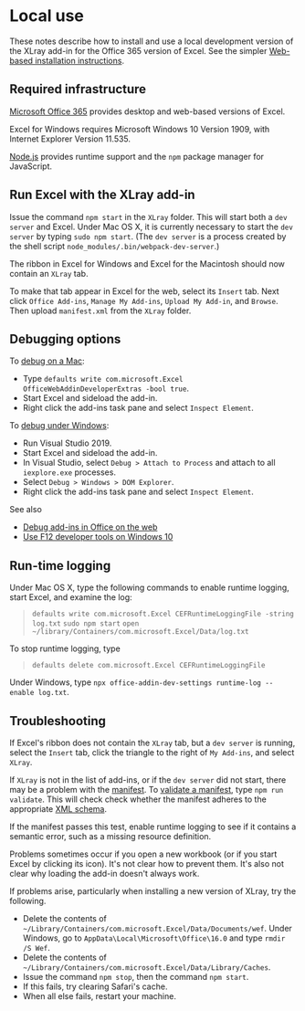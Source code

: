 # Local use

These notes describe how to install and use a local development version of the XLray add-in for the Office 365 version of Excel.  See the simpler [Web-based installation instructions](WebInstallation.md).

## Required infrastructure

[Microsoft Office 365](https://products.office.com) provides desktop and web-based versions of Excel.

Excel for Windows requires Microsoft Windows 10 Version 1909, with Internet Explorer Version 11.535.

[Node.js](https://nodejs.org) provides runtime support and the `npm` package manager for JavaScript.

## Run Excel with the XLray add-in

Issue the command `npm start` in the `XLray` folder.  This will start both a `dev server` and Excel.  Under Mac OS X, it is currently necessary to start the `dev server` by typing `sudo npm start`.  (The `dev server` is a process created by the shell script `node_modules/.bin/webpack-dev-server`.)

The ribbon in Excel for Windows and Excel for the Macintosh should now contain an `XLray` tab.

To make that tab appear in Excel for the web, select its `Insert` tab.  Next click `Office Add-ins`, `Manage My Add-ins`, `Upload My Add-in`, and `Browse`.  Then upload `manifest.xml` from the `XLray` folder.

## Debugging options

To [debug on a Mac](https://docs.microsoft.com/en-us/office/dev/add-ins/testing/debug-office-add-ins-on-ipad-and-mac):

- Type `defaults write com.microsoft.Excel OfficeWebAddinDeveloperExtras -bool true`.
- Start Excel and sideload the add-in.
- Right click the add-ins task pane and select `Inspect Element`.

To [debug under Windows](https://docs.microsoft.com/en-us/office/dev/add-ins/testing/attach-debugger-from-task-pane):

- Run Visual Studio 2019.
- Start Excel and sideload the add-in.
- In Visual Studio, select `Debug > Attach to Process` and attach to all `iexplore.exe` processes.
- Select `Debug > Windows > DOM Explorer`.
- Right click the add-ins task pane and select `Inspect Element`.

See also

- [Debug add-ins in Office on the web](https://docs.microsoft.com/en-us/office/dev/add-ins/testing/debug-add-ins-in-office-online)
- [Use F12 developer tools on Windows 10](https://docs.microsoft.com/office/dev/add-ins/testing/debug-add-ins-using-f12-developer-tools-on-windows-10)

## Run-time logging

Under Mac OS X, type the following commands to enable runtime logging, start Excel, and examine the log:

> `defaults write com.microsoft.Excel CEFRuntimeLoggingFile -string log.txt`
> `sudo npm start`
> `open ~/library/Containers/com.microsoft.Excel/Data/log.txt`

To stop runtime logging, type

> `defaults delete com.microsoft.Excel CEFRuntimeLoggingFile`

Under Windows, type `npx office-addin-dev-settings runtime-log --enable log.txt`.

## Troubleshooting

If Excel's ribbon does not contain the `XLray` tab, but a `dev server` is running, select the `Insert` tab, click the triangle to the right of `My Add-ins`, and select `XLray`.

If `XLray` is not in the list of add-ins, or if the `dev server` did not start, there may be a problem with the [manifest](https://docs.microsoft.com/en-us/office/dev/add-ins/develop/add-in-manifests).  To [validate a manifest](https://docs.microsoft.com/en-us/office/dev/add-ins/testing/troubleshoot-manifest), type `npm run validate`.  This will check check whether the manifest adheres to the appropriate [XML schema](https://github.com/OfficeDev/office-js-docs-pr/tree/master/docs/overview/schemas/taskpane).

If the manifest passes this test, enable runtime logging to see if it contains a semantic error, such as a missing resource definition.

Problems sometimes occur if you open a new workbook (or if you start Excel by clicking its icon).  It's not clear how to prevent them.  It's also not clear why loading the add-in doesn't always work.

If problems arise, particularly when installing a new version of XLray, try the following.

- Delete the contents of `~/Library/Containers/com.microsoft.Excel/Data/Documents/wef`.  Under Windows, go to `AppData\Local\Microsoft\Office\16.0` and type `rmdir /S Wef`.
- Delete the contents of `~/Library/Containers/com.microsoft.Excel/Data/Library/Caches`.
- Issue the command `npm stop`, then the command `npm start`.
- If this fails, try clearing Safari's cache.
- When all else fails, restart your machine.
